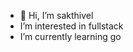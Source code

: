 - 👋 Hi, I’m sakthivel
-  I’m interested in fullstack
-  I’m currently learning go

<!---
sakthivelgokul2004/sakthivelgokul2004 is a ✨ special ✨ repository because its `README.md` (this file) appears on your GitHub profile.
You can click the Preview link to take a look at your changes.
--->

